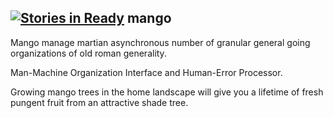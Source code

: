[![Stories in Ready](https://badge.waffle.io/iofun/mango.png?label=ready&title=Ready)](https://waffle.io/iofun/mango)
mango
-----

Mango manage martian asynchronous number of granular general going organizations of old roman generality.

Man-Machine Organization Interface and Human-Error Processor.

Growing mango trees in the home landscape will give you a lifetime of fresh pungent fruit from an attractive shade tree.